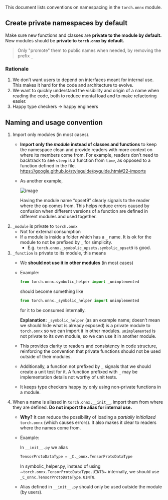 This document lists conventions on namespacing in the `torch.onnx` module.

## Create private namespaces by default

Make sure new functions and classes are **private to the module by default.** New modules should be **private to `torch.onnx` by default.**

> Only "promote" them to public names when needed, by removing the prefix `_`

### Rationale

1. We don’t want users to depend on interfaces meant for internal use. This makes it hard for the code and architecture to evolve.
2. We want to quickly understand the visibility and origin of a name when reading the code, both to reduce mental load and to make refactoring easier.
3. Happy type checkers -> happy engineers

## Naming and usage convention

1. Import only modules (in most cases).
    - **Import only the _module_ instead of classes and functions** to keep the namespace clean and provide readers with more context on where its members come from. For example, readers don’t need to backtrack to see `sleep` is a function from `time`, as opposed to a function defined in the file. https://google.github.io/styleguide/pyguide.html#22-imports
    - As another example,

        ![image](https://user-images.githubusercontent.com/11205048/169882197-f0a2ff8f-ec58-4610-a3c7-137ac68b3e53.png)

        Having the module name “opset9” clearly signals to the reader where the op comes from. This helps reduce errors caused by confusion when different versions of a function are defined in different modules and used together.
2. `_module` is private to `torch.onnx`
    - Not for external consumption
    - If a module is inside a folder which has a `_` name. It is ok for the module to not be prefixed by `_` for simplicity.
        - E.g. `torch.onnx._symbolic_opsets.symbolic_opset9` is good.
3. `_function` is private to its module, this means
    - We **should not use it in other modules** (in most cases)
    - Example:

        ```python
        from torch.onnx.symbolic_helper import _unimplemented
        ```

        should become something like

        ```python
        from torch.onnx._symbolic_helper import unimplemented
        ```

        for it to be consumed internally.

        **Explanation:** `_symbolic_helper` (as an example name; doesn’t mean we should hide what is already exposed) is a private module to `torch.onnx` so we can import it in other modules. `unimplemented` is not private to its own module, so we can use it in another module.
    - This provides clarity to readers and consistency in code structure, reinforcing the convention that private functions should not be used outside of their modules.
    - Additionally, a function not prefixed by `_` signals that we should create a unit test for it. A function prefixed with `_` may be implementation details not worthy of unit tests.
    - It keeps type checkers happy by only using non-private functions in a module.
4. When a name is aliased in `torch.onnx.__init__`, import them from where they are defined. **Do not import the alias for internal use.**
    - **Why?** It can reduce the possibility of loading a _partially initialized_ `torch.onnx` (which causes errors). It also makes it clear to readers where the names come from.
    - Example:

        In `__init__.py` we alias

        ```python
        TensorProtoDataType = _C._onnx.TensorProtoDataType
        ```

        In symbolic_helper.py, instead of using ~`torch.onnx.TensorProtoDataType.UINT8`~ internally, we should use `_C_onnx.TensorProtoDataType.UINT8`.

    - Alias defined in `__init__.py` should only be used outside the module (by users).
